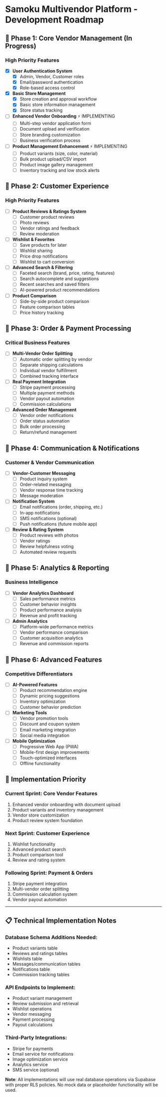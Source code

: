 # Samoku Multivendor Platform - Development Roadmap

## 🎯 Phase 1: Core Vendor Management (In Progress)
### High Priority Features

- [x] **User Authentication System**
  - [x] Admin, Vendor, Customer roles
  - [x] Email/password authentication
  - [x] Role-based access control

- [x] **Basic Store Management**
  - [x] Store creation and approval workflow
  - [x] Basic store information management
  - [x] Store status tracking

- [ ] **Enhanced Vendor Onboarding** ⚡ IMPLEMENTING
  - [ ] Multi-step vendor application form
  - [ ] Document upload and verification
  - [ ] Store branding customization
  - [ ] Business verification process

- [ ] **Product Management Enhancement** ⚡ IMPLEMENTING
  - [ ] Product variants (size, color, material)
  - [ ] Bulk product upload/CSV import
  - [ ] Product image gallery management
  - [ ] Inventory tracking and low stock alerts

## 🎯 Phase 2: Customer Experience
### High Priority Features

- [ ] **Product Reviews & Ratings System**
  - [ ] Customer product reviews
  - [ ] Photo reviews
  - [ ] Vendor ratings and feedback
  - [ ] Review moderation

- [ ] **Wishlist & Favorites**
  - [ ] Save products for later
  - [ ] Wishlist sharing
  - [ ] Price drop notifications
  - [ ] Wishlist to cart conversion

- [ ] **Advanced Search & Filtering**
  - [ ] Faceted search (brand, price, rating, features)
  - [ ] Search autocomplete and suggestions
  - [ ] Recent searches and saved filters
  - [ ] AI-powered product recommendations

- [ ] **Product Comparison**
  - [ ] Side-by-side product comparison
  - [ ] Feature comparison tables
  - [ ] Price history tracking

## 🎯 Phase 3: Order & Payment Processing
### Critical Business Features

- [ ] **Multi-Vendor Order Splitting**
  - [ ] Automatic order splitting by vendor
  - [ ] Separate shipping calculations
  - [ ] Individual vendor fulfillment
  - [ ] Combined tracking interface

- [ ] **Real Payment Integration**
  - [ ] Stripe payment processing
  - [ ] Multiple payment methods
  - [ ] Vendor payout automation
  - [ ] Commission calculations

- [ ] **Advanced Order Management**
  - [ ] Vendor order notifications
  - [ ] Order status automation
  - [ ] Bulk order processing
  - [ ] Return/refund management

## 🎯 Phase 4: Communication & Notifications
### Customer & Vendor Communication

- [ ] **Vendor-Customer Messaging**
  - [ ] Product inquiry system
  - [ ] Order-related messaging
  - [ ] Vendor response time tracking
  - [ ] Message moderation

- [ ] **Notification System**
  - [ ] Email notifications (order, shipping, etc.)
  - [ ] In-app notifications
  - [ ] SMS notifications (optional)
  - [ ] Push notifications (future mobile app)

- [ ] **Review & Rating System**
  - [ ] Product reviews with photos
  - [ ] Vendor ratings
  - [ ] Review helpfulness voting
  - [ ] Automated review requests

## 🎯 Phase 5: Analytics & Reporting
### Business Intelligence

- [ ] **Vendor Analytics Dashboard**
  - [ ] Sales performance metrics
  - [ ] Customer behavior insights
  - [ ] Product performance analysis
  - [ ] Revenue and profit tracking

- [ ] **Admin Analytics**
  - [ ] Platform-wide performance metrics
  - [ ] Vendor performance comparison
  - [ ] Customer acquisition analytics
  - [ ] Revenue and commission reports

## 🎯 Phase 6: Advanced Features
### Competitive Differentiators

- [ ] **AI-Powered Features**
  - [ ] Product recommendation engine
  - [ ] Dynamic pricing suggestions
  - [ ] Inventory optimization
  - [ ] Customer behavior prediction

- [ ] **Marketing Tools**
  - [ ] Vendor promotion tools
  - [ ] Discount and coupon system
  - [ ] Email marketing integration
  - [ ] Social media integration

- [ ] **Mobile Optimization**
  - [ ] Progressive Web App (PWA)
  - [ ] Mobile-first design improvements
  - [ ] Touch-optimized interfaces
  - [ ] Offline functionality

## 🚀 Implementation Priority

### Current Sprint: Core Vendor Features
1. Enhanced vendor onboarding with document upload
2. Product variants and inventory management
3. Vendor store customization
4. Product review system foundation

### Next Sprint: Customer Experience
1. Wishlist functionality
2. Advanced product search
3. Product comparison tool
4. Review and rating system

### Following Sprint: Payment & Orders
1. Stripe payment integration
2. Multi-vendor order splitting
3. Commission calculation system
4. Vendor payout automation

---

## 📋 Technical Implementation Notes

### Database Schema Additions Needed:
- Product variants table
- Reviews and ratings tables
- Wishlists table
- Messages/communication tables
- Notifications table
- Commission tracking tables

### API Endpoints to Implement:
- Product variant management
- Review submission and retrieval
- Wishlist operations
- Vendor messaging
- Payment processing
- Payout calculations

### Third-Party Integrations:
- Stripe for payments
- Email service for notifications
- Image optimization service
- Analytics service
- SMS service (optional)

**Note**: All implementations will use real database operations via Supabase with proper RLS policies. No mock data or placeholder functionality will be used.